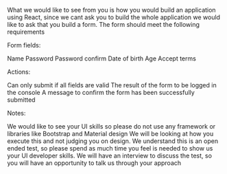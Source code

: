 What we would like to see from you is how you would build an application using React, since we cant ask you to build the whole application we would like to ask that you build a form. The form should meet the following requirements

Form fields:

Name
Password
Password confirm
Date of birth
Age
Accept terms

Actions:

Can only submit if all fields are valid
The result of the form to be logged in the console
A message to confirm the form has been successfully submitted

Notes:

We would like to see your UI skills so please do not use any framework or libraries like Bootstrap and Material design
We will be looking at how you execute this and not judging you on design.
We understand this is an open ended test, so please spend as much time you feel is needed to show us your UI developer skills.
We will have an interview to discuss the test, so you will have an opportunity to talk us through your approach
